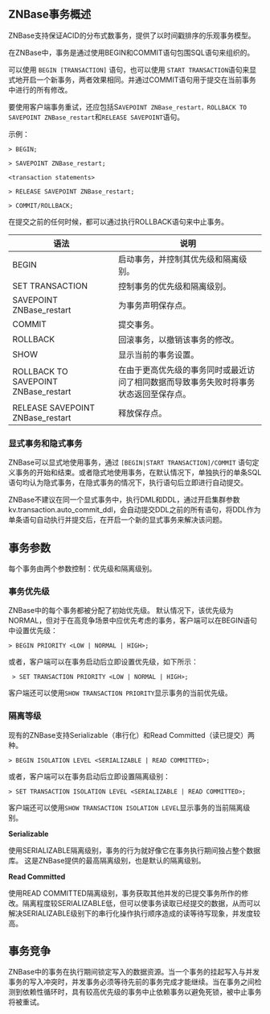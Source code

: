 ## ZNBase事务概述

ZNBase支持保证ACID的分布式数事务，提供了以时间戳排序的乐观事务模型。

在ZNBase中，事务是通过使用BEGIN和COMMIT语句包围SQL语句来组织的。

可以使用 `BEGIN [TRANSACTION]` 语句，也可以使用 `START TRANSACTION`语句来显式地开启一个新事务，两者效果相同。并通过COMMIT语句用于提交在当前事务中进行的所有修改。

要使用客户端事务重试，还应包括S`AVEPOINT ZNBase_restart，ROLLBACK TO SAVEPOINT ZNBase_restart`和`RELEASE SAVEPOINT`语句。

示例：

```
> BEGIN;

> SAVEPOINT ZNBase_restart;

<transaction statements>

> RELEASE SAVEPOINT ZNBase_restart;

> COMMIT/ROLLBACK;
```

在提交之前的任何时候，都可以通过执行ROLLBACK语句来中止事务。

| 语法                                  | 说明                                                         |
| ------------------------------------- | ------------------------------------------------------------ |
| BEGIN                                 | 启动事务，并控制其优先级和隔离级别。                         |
| SET TRANSACTION                       | 控制事务的优先级和隔离级别。                                 |
| SAVEPOINT ZNBase_restart              | 为事务声明保存点。                                           |
| COMMIT                                | 提交事务。                                                   |
| ROLLBACK                              | 回滚事务，以撤销该事务的修改。                               |
| SHOW                                  | 显示当前的事务设置。                                         |
| ROLLBACK TO SAVEPOINT  ZNBase_restart | 在由于更高优先级的事务同时或最近访问了相同数据而导致事务失败时将事务状态返回至保存点。 |
| RELEASE SAVEPOINT ZNBase_restart      | 释放保存点。                                                 |

### 显式事务和隐式事务

ZNBase可以显式地使用事务，通过 `[BEGIN|START TRANSACTION]/COMMIT` 语句定义事务的开始和结束。或者隐式地使用事务，在默认情况下，单独执行的单条SQL语句均认为隐式事务，在隐式事务的情况下，执行语句后立即进行自动提交。

ZNBase不建议在同一个显式事务中，执行DML和DDL，通过开启集群参数kv.transaction.auto_commit_ddl，会自动提交DDL之前的所有语句，将DDL作为单条语句自动执行并提交后，在开启一个新的显式事务来解决该问题。

## 事务参数

每个事务由两个参数控制：优先级和隔离级别。 

### 事务优先级

ZNBase中的每个事务都被分配了初始优先级。 默认情况下，该优先级为NORMAL，但对于在高竞争场景中应优先考虑的事务，客户端可以在BEGIN语句中设置优先级：

```
> BEGIN PRIORITY <LOW | NORMAL | HIGH>;
```

 或者，客户端可以在事务启动后立即设置优先级，如下所示：

```
 > SET TRANSACTION PRIORITY <LOW | NORMAL | HIGH>;
```

 客户端还可以使用`SHOW TRANSACTION PRIORITY`显示事务的当前优先级。

### 隔离等级

现有的ZNBase支持Serializable（串行化）和Read Committed（读已提交）两种。

```
> BEGIN ISOLATION LEVEL <SERIALIZABLE | READ COMMITTED>;
```

 或者，客户端可以在事务启动后立即设置隔离级别：

```
> SET TRANSACTION ISOLATION LEVEL <SERIALIZABLE | READ COMMITTED>;
```

 客户端还可以使用`SHOW TRANSACTION ISOLATION LEVEL`显示事务的当前隔离级别。

**Serializable**

使用SERIALIZABLE隔离级别，事务的行为就好像它在事务执行期间独占整个数据库。 这是ZNBase提供的最高隔离级别，也是默认的隔离级别。

**Read Committed**

使用READ COMMITTED隔离级别，事务获取其他并发的已提交事务所作的修改。隔离程度较SERIALIZABLE低，但可以使事务读取已经提交的数据，从而可以解决SERIALIZABLE级别下的串行化操作执行顺序造成的读等待写现象，并发度较高。

## 事务竞争

ZNBase中的事务在执行期间锁定写入的数据资源。当一个事务的挂起写入与并发事务的写入冲突时，并发事务必须等待先前的事务完成才能继续。当在事务之间检测到依赖性循环时，具有较高优先级的事务中止依赖事务以避免死锁，被中止事务将被重试。